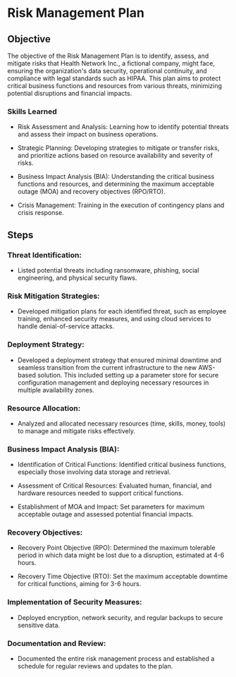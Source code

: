 # Risk Management Plan

## Objective

The objective of the Risk Management Plan is to identify, assess, and mitigate risks that Health Network Inc., a fictional company, might face, ensuring the organization's data security, operational continuity, and compliance with legal standards such as HIPAA. This plan aims to protect critical business functions and resources from various threats, minimizing potential disruptions and financial impacts.

### Skills Learned

- Risk Assessment and Analysis: Learning how to identify potential threats and assess their impact on business operations.
  
- Strategic Planning: Developing strategies to mitigate or transfer risks, and prioritize actions based on resource availability and severity of risks.
  
- Business Impact Analysis (BIA): Understanding the critical business functions and resources, and determining the maximum acceptable outage (MOA) and recovery objectives (RPO/RTO).
  
- Crisis Management: Training in the execution of contingency plans and crisis response.

## Steps

### Threat Identification:

- Listed potential threats including ransomware, phishing, social engineering, and physical security flaws.

### Risk Mitigation Strategies:

- Developed mitigation plans for each identified threat, such as employee training, enhanced security measures, and using cloud services to handle denial-of-service attacks.
      
### Deployment Strategy:

- Developed a deployment strategy that ensured minimal downtime and seamless transition from the current infrastructure to the new AWS-based solution. This included setting up a parameter store for secure configuration management and deploying necessary resources in multiple availability zones​​​​.

### Resource Allocation:

- Analyzed and allocated necessary resources (time, skills, money, tools) to manage and mitigate risks effectively.

### Business Impact Analysis (BIA):

- Identification of Critical Functions: Identified critical business functions, especially those involving data storage and retrieval.

- Assessment of Critical Resources: Evaluated human, financial, and hardware resources needed to support critical functions.

- Establishment of MOA and Impact: Set parameters for maximum acceptable outage and assessed potential financial impacts.

### Recovery Objectives:

- Recovery Point Objective (RPO): Determined the maximum tolerable period in which data might be lost due to a disruption, estimated at 4-6 hours.

- Recovery Time Objective (RTO): Set the maximum acceptable downtime for critical functions, aiming for 3-6 hours.

### Implementation of Security Measures:

- Deployed encryption, network security, and regular backups to secure sensitive data.

### Documentation and Review:

- Documented the entire risk management process and established a schedule for regular reviews and updates to the plan.
